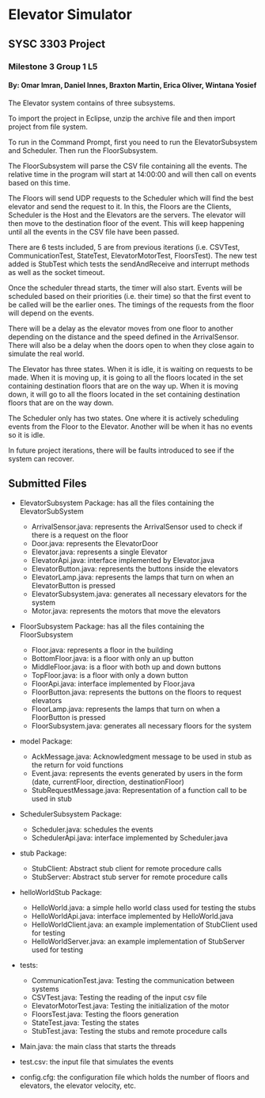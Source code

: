# Elevator Simulator

## SYSC 3303 Project

### Milestone 3  Group 1 L5

#### By: Omar Imran, Daniel Innes, Braxton Martin, Erica Oliver, Wintana Yosief

The Elevator system contains of three subsystems.

To import the project in Eclipse, unzip the archive file and then import project from file system.

To run in the Command Prompt, first you need to run the ElevatorSubsystem and Scheduler. Then run the FloorSubsystem.

The FloorSubsystem will parse the CSV file containing all the
events. The relative time in the program will start at 14:00:00 and will then call on events based on this time.

The Floors will send UDP requests to the Scheduler which will find the best elevator and send the request to it. 
In this, the Floors are the Clients, Scheduler is the Host and the Elevators are the servers. The elevator will then move to the destination floor of the event. 
This will keep happening until all the events in the CSV file have been passed.

There are 6 tests included, 5 are from previous iterations (i.e. CSVTest, CommunicationTest, StateTest, ElevatorMotorTest, FloorsTest). The new test
added is StubTest which tests the sendAndReceive and interrupt methods as well as the socket timeout.

Once the scheduler thread starts, the timer will also start. Events will be scheduled based on their priorities (i.e.
their time) so that the first event to be called will be the earlier ones. The timings of the requests from the floor
will depend on the events.

There will be a delay as the elevator moves from one floor to another depending on the distance and the speed defined in
the ArrivalSensor. There will also be a delay when the doors open to when they close again to simulate the real world.

The Elevator has three states. When it is idle, it is waiting on requests to be made. When it is moving up, it is going
to all the floors located in the set containing destination floors that are on the way up. When it is moving down, it
will go to all the floors located in the set containing destination floors that are on the way down.

The Scheduler only has two states. One where it is actively scheduling events from the Floor to the Elevator. Another
will be when it has no events so it is idle.

In future project iterations, there will be faults introduced to see if the system can recover. 

## Submitted Files 
* ElevatorSubsystem Package: has all the files containing the ElevatorSubSystem 
    * ArrivalSensor.java: represents the ArrivalSensor used to check if there is a request on the floor
    * Door.java: represents the ElevatorDoor 
    * Elevator.java: represents a single Elevator 
    * ElevatorApi.java: interface implemented by Elevator.java
    * ElevatorButton.java: represents the buttons inside the elevators
    * ElevatorLamp.java: represents the lamps that turn on when an ElevatorButton is pressed
    * ElevatorSubsystem.java: generates all necessary elevators for the system
    * Motor.java: represents the motors that move the elevators
    
* FloorSubsystem Package: has all the files containing the FloorSubsystem
    * Floor.java: represents a floor in the building
    * BottomFloor.java: is a floor with only an up button
    * MiddleFloor.java: is a floor with both up and down buttons
    * TopFloor.java: is a floor with only a down button
    * FloorApi.java: interface implemented by Floor.java
    * FloorButton.java: represents the buttons on the floors to request elevators
    * FloorLamp.java: represents the lamps that turn on when a FloorButton is pressed
    * FloorSubsystem.java: generates all necessary floors for the system
    
* model Package:
    * AckMessage.java: Acknowledgment message to be used in stub as the return for void functions
    * Event.java: represents the events generated by users in the form (date, currentFloor, direction, destinationFloor)
    * StubRequestMessage.java: Representation of a function call to be used in stub
    
* SchedulerSubsystem Package:
    * Scheduler.java: schedules the events
    * SchedulerApi.java: interface implemented by Scheduler.java
    
* stub Package:
    * StubClient: Abstract stub client for remote procedure calls
    * StubServer: Abstract stub server for remote procedure calls

* helloWorldStub Package:
    * HelloWorld.java: a simple hello world class used for testing the stubs
    * HelloWorldApi.java: interface implemented by HelloWorld.java
    * HelloWorldClient.java: an example implementation of StubClient used for testing
    * HelloWorldServer.java: an example implementation of StubServer used for testing

* tests: 
    * CommunicationTest.java: Testing the communication between systems
    * CSVTest.java: Testing the reading of the input csv file
    * ElevatorMotorTest.java: Testing the initialization of the motor
    * FloorsTest.java: Testing the floors generation
    * StateTest.java: Testing the states
    * StubTest.java: Testing the stubs and remote procedure calls
    
* Main.java: the main class that starts the threads
* test.csv: the input file that simulates the events
* config.cfg: the configuration file which holds the number of floors and elevators, the elevator velocity, etc.

